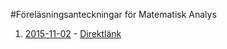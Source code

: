 #Föreläsningsanteckningar för Matematisk Analys

1. [2015-11-02](F1/f1.pdf) - [Direktlänk](https://github.com/erikdsjostrom/Kurser/raw/master/Analys/F1/f1.pdf)